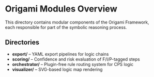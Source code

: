# Origami Modules Overview

This directory contains modular components of the Origami Framework, each responsible for part of the symbolic reasoning process.

## Directories

- **export/** – YAML export pipelines for logic chains
- **scoring/** – Confidence and risk evaluation of F/I/P-tagged steps
- **orchestrator/** – Plugin-free rule routing system for CPS logic
- **visualizer/** – SVG-based logic map rendering
